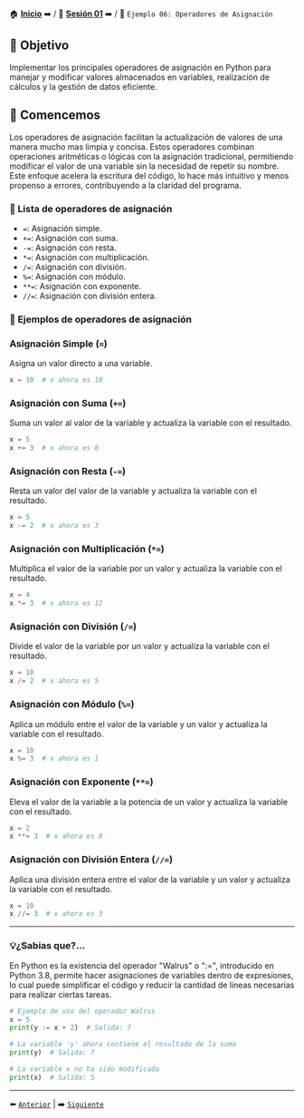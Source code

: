 🏠 [**Inicio**](../../Readme.md) ➡️ / 📖 [**Sesión 01**](../Readme.md) ➡️ / 📝 `Ejemplo 06: Operadores de Asignación`


## 🎯 Objetivo

Implementar los principales operadores de asignación en Python para manejar y modificar valores almacenados en variables, realización de cálculos y la gestión de datos eficiente.

## 🚀 Comencemos

Los operadores de asignación facilitan la actualización de valores de una manera mucho mas limpia y concisa. Estos operadores combinan operaciones aritméticas o lógicas con la asignación tradicional, permitiendo modificar el valor de una variable sin la necesidad de repetir su nombre. Este enfoque acelera la escritura del código, lo hace más intuitivo y menos propenso a errores, contribuyendo a la claridad del programa.

### 📜 Lista de operadores de asignación

- `=`: Asignación simple.
- `+=`: Asignación con suma.
- `-=`: Asignación con resta.
- `*=`: Asignación con multiplicación.
- `/=`: Asignación con división.
- `%=`: Asignación con módulo.
- `**=`: Asignación con exponente.
- `//=`: Asignación con división entera.

### 🧠 Ejemplos de operadores  de asignación

### Asignación Simple (`=`)

Asigna un valor directo a una variable.

```python
x = 10  # x ahora es 10
```

### Asignación con Suma (`+=`)

Suma un valor al valor de la variable y actualiza la variable con el resultado.

```python
x = 5
x += 3  # x ahora es 8
```

### Asignación con Resta (`-=`)

Resta un valor del valor de la variable y actualiza la variable con el resultado.

```python
x = 5
x -= 2  # x ahora es 3
```

### Asignación con Multiplicación (`*=`)

Multiplica el valor de la variable por un valor y actualiza la variable con el resultado.

```python
x = 4
x *= 3  # x ahora es 12
```

### Asignación con División (`/=`)

Divide el valor de la variable por un valor y actualiza la variable con el resultado.

```python
x = 10
x /= 2  # x ahora es 5
```

### Asignación con Módulo (`%=`)

Aplica un módulo entre el valor de la variable y un valor y actualiza la variable con el resultado.

```python
x = 10
x %= 3  # x ahora es 1
```

### Asignación con Exponente (`**=`)

Eleva el valor de la variable a la potencia de un valor y actualiza la variable con el resultado.

```python
x = 2
x **= 3  # x ahora es 8
```

### Asignación con División Entera (`//=`)

Aplica una división entera entre el valor de la variable y un valor y actualiza la variable con el resultado.

```python
x = 10
x //= 3  # x ahora es 3
```

---

### 💡¿Sabias que?...

En Python es la existencia del operador "Walrus" o ":=", introducido en Python 3.8, permite hacer asignaciones de variables dentro de expresiones, lo cual puede simplificar el código y reducir la cantidad de líneas necesarias para realizar ciertas tareas.

<!-- Codigo Python -->
```python
# Ejemplo de uso del operador Walrus
x = 5
print(y := x + 2)  # Salida: 7

# La variable 'y' ahora contiene el resultado de la suma
print(y)  # Salida: 7

# La variable x no ha sido modificada
print(x)  # Salida: 5
```
---
⬅️ [`Anterior`](../Readme.md) | ➡️ [`Siguiente`](../Ejemplo-07/Readme.md)